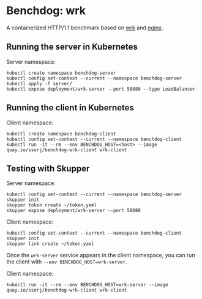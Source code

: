 # Benchdog: wrk

A containerized HTTP/1.1 benchmark based on [wrk][wrk] and
[nginx][nginx].

[wrk]: https://github.com/wg/wrk
[nginx]: https://nginx.org/

## Running the server in Kubernetes

Server namespace:

    kubectl create namespace benchdog-server
    kubectl config set-context --current --namespace benchdog-server
    kubectl apply -f server/
    kubectl expose deployment/wrk-server --port 58080 --type LoadBalancer

## Running the client in Kubernetes

Client namespace:

    kubectl create namespace benchdog-client
    kubectl config set-context --current --namespace benchdog-client
    kubectl run -it --rm --env BENCHDOG_HOST=<host> --image quay.io/ssorj/benchdog-wrk-client wrk-client

## Testing with Skupper

Server namespace:

    kubectl config set-context --current --namespace benchdog-server
    skupper init
    skupper token create ~/token.yaml
    skupper expose deployment/wrk-server --port 58080

Client namespace:

    kubectl config set-context --current --namespace benchdog-client
    skupper init
    skupper link create ~/token.yaml

Once the `wrk-server` service appears in the client namespace, you can
run the client with `--env BENCHDOG_HOST=wrk-server`.

Client namespace:

    kubectl run -it --rm --env BENCHDOG_HOST=wrk-server --image quay.io/ssorj/benchdog-wrk-client wrk-client
